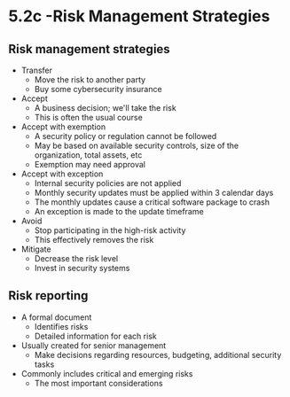 # 5.2c -Risk Management Strategies
## Risk management strategies
- Transfer
	- Move the risk to another party
	- Buy some cybersecurity insurance
- Accept
	- A business decision; we'll take the risk
	- This is often the usual course
- Accept with exemption
	- A security policy or regulation cannot be followed
	- May be based on available security controls, size of the organization, total assets, etc
	- Exemption may need approval
- Accept with exception
	- Internal security policies are not applied
	- Monthly security updates must be applied within 3 calendar days
	- The monthly updates cause a critical software package to crash
	- An exception is made to the update timeframe
- Avoid
	- Stop participating in the high-risk activity
	- This effectively removes the risk
- Mitigate
	- Decrease the risk level
	- Invest in security systems
## Risk reporting
- A formal document
	- Identifies risks
	- Detailed information for each risk
- Usually created for senior management
	- Make decisions regarding resources, budgeting, additional security tasks
- Commonly includes critical and emerging risks
	- The most important considerations